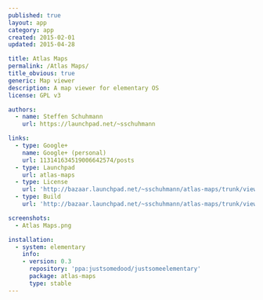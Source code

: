 ```yaml
---
published: true
layout: app
category: app
created: 2015-02-01
updated: 2015-04-28

title: Atlas Maps
permalink: /Atlas Maps/
title_obvious: true
generic: Map viewer
description: A map viewer for elementary OS
license: GPL v3

authors:
  - name: Steffen Schuhmann
    url: https://launchpad.net/~sschuhmann

links:
  - type: Google+
    name: Google+ (personal)
    url: 113141634519006642574/posts
  - type: Launchpad
    url: atlas-maps
  - type: License
    url: 'http://bazaar.launchpad.net/~sschuhmann/atlas-maps/trunk/view/head:/COPYING'
  - type: Build
    url: 'http://bazaar.launchpad.net/~sschuhmann/atlas-maps/trunk/view/head:/INSTALL'

screenshots:
  - Atlas Maps.png

installation:
  - system: elementary
    info:
    - version: 0.3
      repository: 'ppa:justsomedood/justsomeelementary'
      package: atlas-maps
      type: stable
---
```


